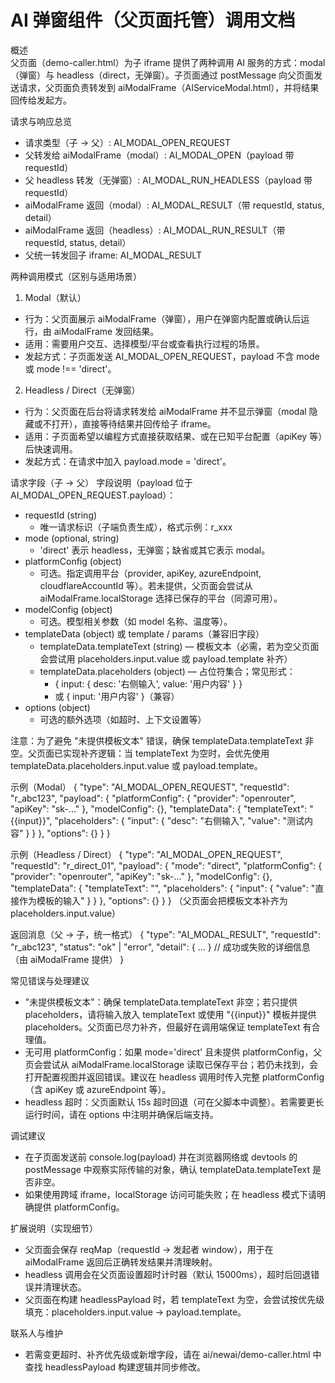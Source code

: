 # AI 弹窗组件（父页面托管）调用文档

概述  
父页面（demo-caller.html）为子 iframe 提供了两种调用 AI 服务的方式：modal（弹窗）与 headless（direct，无弹窗）。子页面通过 postMessage 向父页面发送请求，父页面负责转发到 aiModalFrame（AIServiceModal.html），并将结果回传给发起方。

请求与响应总览  
- 请求类型（子 -> 父）: AI_MODAL_OPEN_REQUEST  
- 父转发给 aiModalFrame（modal）: AI_MODAL_OPEN（payload 带 requestId）  
- 父 headless 转发（无弹窗）: AI_MODAL_RUN_HEADLESS（payload 带 requestId）  
- aiModalFrame 返回（modal）: AI_MODAL_RESULT（带 requestId, status, detail）  
- aiModalFrame 返回（headless）: AI_MODAL_RUN_RESULT（带 requestId, status, detail）  
- 父统一转发回子 iframe: AI_MODAL_RESULT

两种调用模式（区别与适用场景）
1. Modal（默认）
- 行为：父页面展示 aiModalFrame（弹窗），用户在弹窗内配置或确认后运行，由 aiModalFrame 发回结果。
- 适用：需要用户交互、选择模型/平台或查看执行过程的场景。
- 发起方式：子页面发送 AI_MODAL_OPEN_REQUEST，payload 不含 mode 或 mode !== 'direct'。

2. Headless / Direct（无弹窗）
- 行为：父页面在后台将请求转发给 aiModalFrame 并不显示弹窗（modal 隐藏或不打开），直接等待结果并回传给子 iframe。
- 适用：子页面希望以编程方式直接获取结果、或在已知平台配置（apiKey 等）后快速调用。
- 发起方式：在请求中加入 payload.mode = 'direct'。

请求字段（子 -> 父）
字段说明（payload 位于 AI_MODAL_OPEN_REQUEST.payload）：
- requestId (string)  
  - 唯一请求标识（子端负责生成），格式示例：r_xxx
- mode (optional, string)  
  - 'direct' 表示 headless，无弹窗；缺省或其它表示 modal。
- platformConfig (object)  
  - 可选。指定调用平台（provider, apiKey, azureEndpoint, cloudflareAccountId 等）。若未提供，父页面会尝试从 aiModalFrame.localStorage 选择已保存的平台（同源可用）。
- modelConfig (object)  
  - 可选。模型相关参数（如 model 名称、温度等）。
- templateData (object) 或 template / params（兼容旧字段）  
  - templateData.templateText (string) — 模板文本（必需，若为空父页面会尝试用 placeholders.input.value 或 payload.template 补齐）  
  - templateData.placeholders (object) — 占位符集合；常见形式：
      - { input: { desc: '右侧输入', value: '用户内容' } }
      - 或 { input: '用户内容' }（兼容）
- options (object)  
  - 可选的额外选项（如超时、上下文设置等）

注意：为了避免 "未提供模板文本" 错误，确保 templateData.templateText 非空。父页面已实现补齐逻辑：当 templateText 为空时，会优先使用 templateData.placeholders.input.value 或 payload.template。

示例（Modal）
{
  "type": "AI_MODAL_OPEN_REQUEST",
  "requestId": "r_abc123",
  "payload": {
    "platformConfig": { "provider": "openrouter", "apiKey": "sk-..." },
    "modelConfig": {},
    "templateData": {
      "templateText": "{{input}}",
      "placeholders": { "input": { "desc": "右侧输入", "value": "测试内容" } }
    },
    "options": {}
  }
}

示例（Headless / Direct）
{
  "type": "AI_MODAL_OPEN_REQUEST",
  "requestId": "r_direct_01",
  "payload": {
    "mode": "direct",
    "platformConfig": { "provider": "openrouter", "apiKey": "sk-..." },
    "modelConfig": {},
    "templateData": {
      "templateText": "",
      "placeholders": { "input": { "value": "直接作为模板的输入" } }
    },
    "options": {}
  }
}
（父页面会把模板文本补齐为 placeholders.input.value）

返回消息（父 -> 子，统一格式）
{
  "type": "AI_MODAL_RESULT",
  "requestId": "r_abc123",
  "status": "ok" | "error",
  "detail": { ... }  // 成功或失败的详细信息（由 aiModalFrame 提供）
}

常见错误与处理建议
- "未提供模板文本"：确保 templateData.templateText 非空；若只提供 placeholders，请将输入放入 templateText 或使用 "{{input}}" 模板并提供 placeholders。父页面已尽力补齐，但最好在调用端保证 templateText 有合理值。
- 无可用 platformConfig：如果 mode='direct' 且未提供 platformConfig，父页会尝试从 aiModalFrame.localStorage 读取已保存平台；若仍未找到，会打开配置视图并返回错误。建议在 headless 调用时传入完整 platformConfig（含 apiKey 或 azureEndpoint 等）。
- headless 超时：父页面默认 15s 超时回退（可在父脚本中调整）。若需要更长运行时间，请在 options 中注明并确保后端支持。

调试建议
- 在子页面发送前 console.log(payload) 并在浏览器网络或 devtools 的 postMessage 中观察实际传输的对象，确认 templateData.templateText 是否非空。
- 如果使用跨域 iframe，localStorage 访问可能失败；在 headless 模式下请明确提供 platformConfig。

扩展说明（实现细节）
- 父页面会保存 reqMap（requestId -> 发起者 window），用于在 aiModalFrame 返回后正确转发结果并清理映射。
- headless 调用会在父页面设置超时计时器（默认 15000ms），超时后回退错误并清理状态。
- 父页面在构建 headlessPayload 时，若 templateText 为空，会尝试按优先级填充：placeholders.input.value -> payload.template。

联系人与维护
- 若需变更超时、补齐优先级或新增字段，请在 ai/newai/demo-caller.html 中查找 headlessPayload 构建逻辑并同步修改。